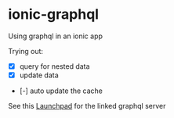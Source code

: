 # ionic-graphql
Using graphql in an ionic app

Trying out:
  - [x] query for nested data
  - [x] update data
  - [-] auto update the cache


See this [Launchpad](https://launchpad.graphql.com/nxv4x9xxn7) for the linked graphql server
